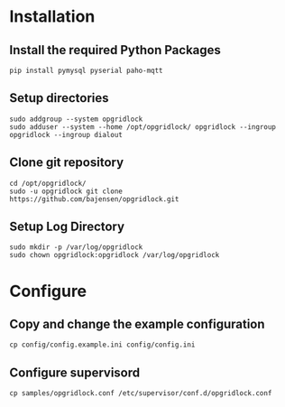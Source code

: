 Installation
============

Install the required Python Packages
------------------------------------
```
pip install pymysql pyserial paho-mqtt
```

Setup directories
-----------------
```
sudo addgroup --system opgridlock
sudo adduser --system --home /opt/opgridlock/ opgridlock --ingroup opgridlock --ingroup dialout
```

Clone git repository
--------------------
```
cd /opt/opgridlock/
sudo -u opgridlock git clone https://github.com/bajensen/opgridlock.git
```

Setup Log Directory
-------------------
```
sudo mkdir -p /var/log/opgridlock
sudo chown opgridlock:opgridlock /var/log/opgridlock
```

Configure
=========

Copy and change the example configuration
-----------------------------------------
`cp config/config.example.ini config/config.ini`

Configure supervisord
---------------------
`cp samples/opgridlock.conf /etc/supervisor/conf.d/opgridlock.conf`

